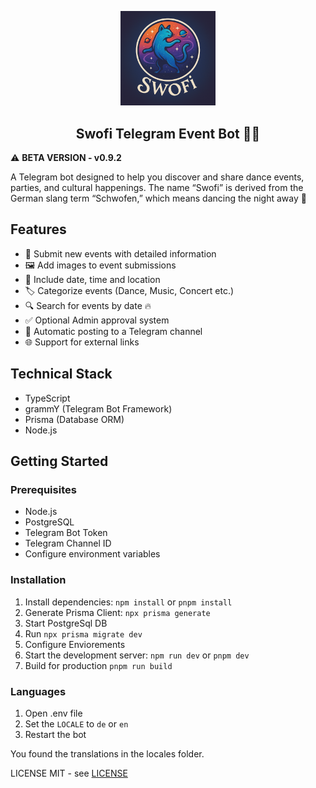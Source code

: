 <p align="center">
  <picture>
    <img src="./swofi.png" alt="Swofi Logo" width="30%">
  </picture>
  <h2 align="center">
    Swofi Telegram Event Bot 🕺💃
  </h2>
</p>

⚠️ **BETA VERSION - v0.9.2**

A Telegram bot designed to help you discover and share dance events, parties, and cultural happenings. The name “Swofi” is derived from the German slang term “Schwofen,” which means dancing the night away 🤣

## Features

- 📝 Submit new events with detailed information
- 🖼️ Add images to event submissions
- 📅 Include date, time and location
- 🏷️ Categorize events (Dance, Music, Concert etc.)
- 🔍 Search for events by date 🔥
- ✅ Optional Admin approval system
- 📢 Automatic posting to a Telegram channel
- 🌐 Support for external links

## Technical Stack

- TypeScript
- grammY (Telegram Bot Framework)
- Prisma (Database ORM)
- Node.js

## Getting Started

### Prerequisites

- Node.js
- PostgreSQL
- Telegram Bot Token
- Telegram Channel ID
- Configure environment variables

### Installation

1. Install dependencies: `npm install` or `pnpm install`
2. Generate Prisma Client: `npx prisma generate`
3. Start PostgreSql DB
4. Run `npx prisma migrate dev`
5. Configure Enviorements
6. Start the development server: `npm run dev` or `pnpm dev`
7. Build for production `pnpm run build`

### Languages

1. Open .env file
2. Set the `LOCALE` to `de` or `en`
3. Restart the bot

You found the translations in the locales folder.

LICENSE MIT - see [LICENSE](LICENSE)
